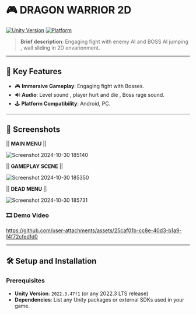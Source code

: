 # 🎮 **DRAGON WARRIOR 2D** 




[![Unity Version](https://img.shields.io/badge/Unity-2022.3.47f1-blue.svg)](https://unity.com/get-unity/download) 
[![Platform](https://img.shields.io/badge/Platform-Android%20%7C%20PC-orange.svg)](#)


> **Brief description**: Engaging fight with enemy AI and BOSS AI  jumping , wall sliding in 2D envarionment.

---

## 🌟 **Key Features**
- 🎮 **Immersive Gameplay**: Engaging fight with Bosses.
- 🔊 **Audio**: Level sound , player hurt and die , Boss rage sound.
- 🕹️ **Platform Compatibility**: Android, PC.

---

## 📸 **Screenshots**

|| **MAIN MENU** ||

![Screenshot 2024-10-30 185140](https://github.com/user-attachments/assets/1f342087-5528-442e-8675-f727b9802ec5)

|| **GAMEPLAY SCENE** ||

![Screenshot 2024-10-30 185350](https://github.com/user-attachments/assets/03aadbcd-d0a4-4a39-bd76-42bc379de2fe)

|| **DEAD MENU** ||

![Screenshot 2024-10-30 185731](https://github.com/user-attachments/assets/418c931a-f983-4672-8634-2420e865864f)



### 🎞️ **Demo Video**

https://github.com/user-attachments/assets/25caf01b-cc8e-40d3-b1a9-f4f72cfedfd0

---

## 🛠️ **Setup and Installation**

### Prerequisites
- **Unity Version**: `2022.3.47f1` (or any 2022.3 LTS release)
- **Dependencies**: List any Unity packages or external SDKs used in your game.


